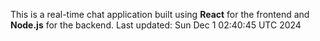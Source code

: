 This is a real-time chat application built using **React** for the frontend and **Node.js** for the backend.
Last updated: Sun Dec  1 02:40:45 UTC 2024
